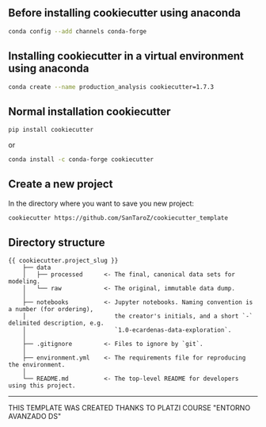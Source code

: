 ## Before installing cookiecutter using anaconda

``` bash
conda config --add channels conda-forge
```

## Installing cookiecutter in a virtual environment using anaconda

``` bash
conda create --name production_analysis cookiecutter=1.7.3
```

## Normal installation cookiecutter

``` bash
pip install cookiecutter
```

or

``` bash
conda install -c conda-forge cookiecutter
```

## Create a new project


In the directory where you want to save you new project:

```bash
cookiecutter https://github.com/SanTaroZ/cookiecutter_template
```


## Directory structure

    {{ cookiecutter.project_slug }}
        ├── data
        │   ├── processed      <- The final, canonical data sets for modeling.
        │   └── raw            <- The original, immutable data dump.
        │
        ├── notebooks          <- Jupyter notebooks. Naming convention is a number (for ordering),
        │                         the creator's initials, and a short `-` delimited description, e.g.
        │                         `1.0-ecardenas-data-exploration`.
        │
        ├── .gitignore         <- Files to ignore by `git`.
        │
        ├── environment.yml    <- The requirements file for reproducing the environment.
        │
        └── README.md          <- The top-level README for developers using this project.

---



THIS TEMPLATE WAS CREATED THANKS TO PLATZI COURSE "ENTORNO AVANZADO DS"
